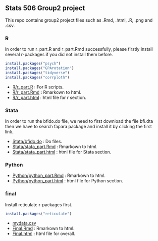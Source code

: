 ## Stats 506 Group2 project

This repo contains group2 project files such as .Rmd, .html, .R, .png and .csv.

### R
In order to run r_part.R and r_part.Rmd successfully, please firstly install several r-packages if you did not install them before.

```r
install.packages("psych")
install.packages("GPArotation")
install.packages("tidyverse")
install.packages("corrploth")
```
  - [R/r_part.R](./R/r_part.R) : For R scripts.
  - [R/r_part.Rmd](./R/r_part.Rmd) : Rmarkown to html.
  - [R/r_part.html](./R/r_part.html) : html file for r section.

### Stata
In order to run the bfido.do file, we need to first download the file bfi.dta then we have to search fapara package and install it by clicking the first link.

  - [Stata/bfido.do](./Stata/bfido.do) : Do files.
  - [Stata/stata_part.Rmd](./Stata/stata_part.Rmd) : Rmarkown to html.
  - [Stata/stata_part.html](./Stata/stata_part.html) : html file for Stata section.


### Python
 
  - [Python/python_part.Rmd](./Python/python_part.Rmd) : Rmarkown to html.
  - [Python/python_part.html](./Python/python_part.html) : html file for Python section.


### final
Install  reticulate r-packages first.

```r
install.packages("reticulate")
```
  - [mydata.csv](./mydata.csv) 
  - [Final.Rmd](./Final.Rmd) : Rmarkown to html.
  - [Final.html](./Final..html) : html file for overall.
